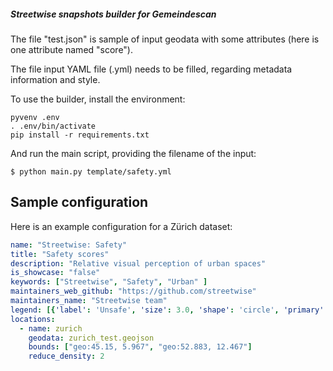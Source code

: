 ##### Streetwise snapshots builder for Gemeindescan

The file "test.json" is sample of input geodata with some attributes (here is one attribute named "score").

The file input YAML file (.yml) needs to be filled, regarding metadata information and style.

To use the builder, install the environment:

```
pyvenv .env
. .env/bin/activate
pip install -r requirements.txt
```

And run the main script, providing the filename of the input:

```
$ python main.py template/safety.yml
```

## Sample configuration

Here is an example configuration for a Zürich dataset:

```yaml
name: "Streetwise: Safety"
title: "Safety scores"
description: "Relative visual perception of urban spaces"
is_showcase: "false"
keywords: ["Streetwise", "Safety", "Urban" ]
maintainers_web_github: "https://github.com/streetwise"
maintainers_name: "Streetwise team"
legend: [{'label': 'Unsafe', 'size': 3.0, 'shape': 'circle', 'primary': false, 'fillColor': '#f30000', 'fillOpacity': 0.7, 'strokeColor': '#232323', 'strokeWidth': 1.0, 'strokeOpacity': 1.0}, {'label': 'Neutral', 'size': 3.0, 'shape': 'circle', 'primary': false, 'fillColor': '#ffff00', 'fillOpacity': 0.7, 'strokeColor': '#232323', 'strokeWidth': 1.0, 'strokeOpacity': 1.0}, {'label': 'Safe', 'size': 3.0, 'shape': 'circle', 'primary': false, 'fillColor': '#05ff09', 'fillOpacity': 0.7, 'strokeColor': '#232323', 'strokeWidth': 1.0, 'strokeOpacity': 1.0}]
locations:
  - name: zurich
    geodata: zurich_test.geojson
    bounds: ["geo:45.15, 5.967", "geo:52.883, 12.467"]
    reduce_density: 2
```
